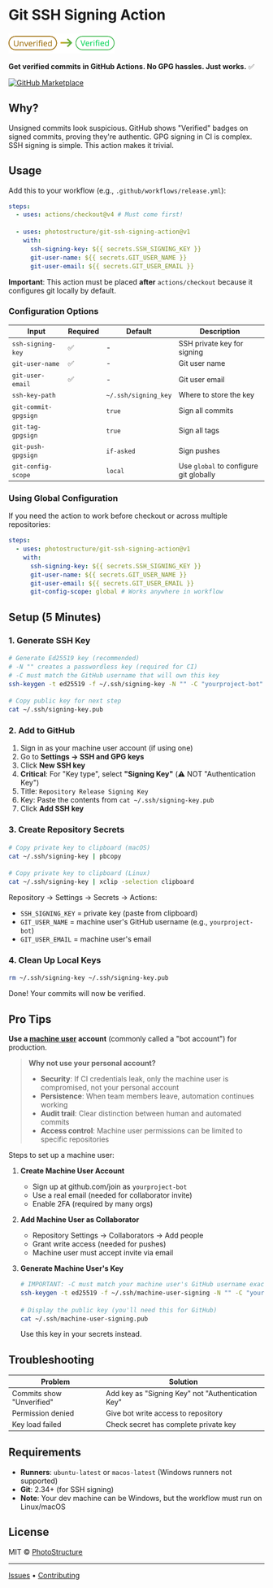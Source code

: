 # Git SSH Signing Action

<img src="doc/unverified-to-verified.svg" alt="Verified" height="40">

**Get verified commits in GitHub Actions. No GPG hassles. Just works.** ✅

[![GitHub Marketplace](https://img.shields.io/badge/Marketplace-Install-blue?logo=github&style=for-the-badge)](https://github.com/marketplace/actions/git-ssh-signing-action)

## Why?

Unsigned commits look suspicious. GitHub shows "Verified" badges on signed commits, proving they're authentic. GPG signing in CI is complex. SSH signing is simple. This action makes it trivial.

## Usage

Add this to your workflow (e.g., `.github/workflows/release.yml`):

```yaml
steps:
  - uses: actions/checkout@v4 # Must come first!

  - uses: photostructure/git-ssh-signing-action@v1
    with:
      ssh-signing-key: ${{ secrets.SSH_SIGNING_KEY }}
      git-user-name: ${{ secrets.GIT_USER_NAME }}
      git-user-email: ${{ secrets.GIT_USER_EMAIL }}
```

**Important**: This action must be placed **after** `actions/checkout` because it configures git locally by default.

### Configuration Options

| Input                | Required | Default              | Description                            |
| -------------------- | -------- | -------------------- | -------------------------------------- |
| `ssh-signing-key`    | ✅       | -                    | SSH private key for signing            |
| `git-user-name`      | ✅       | -                    | Git user name                          |
| `git-user-email`     | ✅       | -                    | Git user email                         |
| `ssh-key-path`       |          | `~/.ssh/signing_key` | Where to store the key                 |
| `git-commit-gpgsign` |          | `true`               | Sign all commits                       |
| `git-tag-gpgsign`    |          | `true`               | Sign all tags                          |
| `git-push-gpgsign`   |          | `if-asked`           | Sign pushes                            |
| `git-config-scope`   |          | `local`              | Use `global` to configure git globally |

### Using Global Configuration

If you need the action to work before checkout or across multiple repositories:

```yaml
steps:
  - uses: photostructure/git-ssh-signing-action@v1
    with:
      ssh-signing-key: ${{ secrets.SSH_SIGNING_KEY }}
      git-user-name: ${{ secrets.GIT_USER_NAME }}
      git-user-email: ${{ secrets.GIT_USER_EMAIL }}
      git-config-scope: global # Works anywhere in workflow
```

## Setup (5 Minutes)

### 1. Generate SSH Key

```bash
# Generate Ed25519 key (recommended)
# -N "" creates a passwordless key (required for CI)
# -C must match the GitHub username that will own this key
ssh-keygen -t ed25519 -f ~/.ssh/signing-key -N "" -C "yourproject-bot"

# Copy public key for next step
cat ~/.ssh/signing-key.pub
```

### 2. Add to GitHub

1. Sign in as your machine user account (if using one)
2. Go to **Settings → SSH and GPG keys**
3. Click **New SSH key**
4. **Critical**: For "Key type", select **"Signing Key"** (⚠️ NOT "Authentication Key")
5. Title: `Repository Release Signing Key`
6. Key: Paste the contents from `cat ~/.ssh/signing-key.pub`
7. Click **Add SSH key**

### 3. Create Repository Secrets

```bash
# Copy private key to clipboard (macOS)
cat ~/.ssh/signing-key | pbcopy

# Copy private key to clipboard (Linux)
cat ~/.ssh/signing-key | xclip -selection clipboard
```

Repository → Settings → Secrets → Actions:

- `SSH_SIGNING_KEY` = private key (paste from clipboard)
- `GIT_USER_NAME` = machine user's GitHub username (e.g., `yourproject-bot`)
- `GIT_USER_EMAIL` = machine user's email

### 4. Clean Up Local Keys

```bash
rm ~/.ssh/signing-key ~/.ssh/signing-key.pub
```

Done! Your commits will now be verified.

## Pro Tips

**Use a [machine user](https://docs.github.com/en/get-started/learning-about-github/types-of-github-accounts#personal-accounts) account** (commonly called a "bot account") for production.

> **Why not use your personal account?**
>
> - **Security**: If CI credentials leak, only the machine user is compromised, not your personal account
> - **Persistence**: When team members leave, automation continues working
> - **Audit trail**: Clear distinction between human and automated commits
> - **Access control**: Machine user permissions can be limited to specific repositories

Steps to set up a machine user:

1. **Create Machine User Account**

   - Sign up at github.com/join as `yourproject-bot`
   - Use a real email (needed for collaborator invite)
   - Enable 2FA (required by many orgs)

2. **Add Machine User as Collaborator**

   - Repository Settings → Collaborators → Add people
   - Grant write access (needed for pushes)
   - Machine user must accept invite via email

3. **Generate Machine User's Key**

   ```bash
   # IMPORTANT: -C must match your machine user's GitHub username exactly
   ssh-keygen -t ed25519 -f ~/.ssh/machine-user-signing -N "" -C "yourproject-bot"

   # Display the public key (you'll need this for GitHub)
   cat ~/.ssh/machine-user-signing.pub
   ```

   Use this key in your secrets instead.

## Troubleshooting

| Problem                   | Solution                                          |
| ------------------------- | ------------------------------------------------- |
| Commits show "Unverified" | Add key as "Signing Key" not "Authentication Key" |
| Permission denied         | Give bot write access to repository               |
| Key load failed           | Check secret has complete private key             |

## Requirements

- **Runners**: `ubuntu-latest` or `macos-latest` (Windows runners not supported)
- **Git**: 2.34+ (for SSH signing)
- **Note**: Your dev machine can be Windows, but the workflow must run on Linux/macOS

## License

MIT © [PhotoStructure](https://photostructure.com/)

---

[Issues](https://github.com/photostructure/git-ssh-signing-action/issues) • [Contributing](CONTRIBUTING.md)
